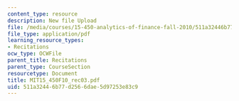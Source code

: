```yaml
---
content_type: resource
description: New file Upload
file: /media/courses/15-450-analytics-of-finance-fall-2010/511a32446b77d2566dae5d97253e83c9_MIT15_450F10_rec03.pdf
file_type: application/pdf
learning_resource_types:
- Recitations
ocw_type: OCWFile
parent_title: Recitations
parent_type: CourseSection
resourcetype: Document
title: MIT15_450F10_rec03.pdf
uid: 511a3244-6b77-d256-6dae-5d97253e83c9
---
```

